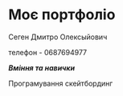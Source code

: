 # **Моє портфоліо**

Сеген Дмитро Олексыйович 

телефон - 0687694977


**_Вміння та навички_**

Програмування 
скейтбординг
